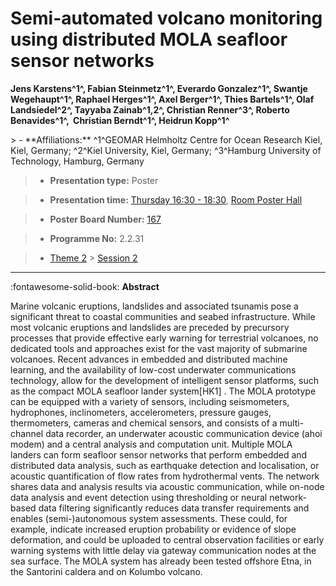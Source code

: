 # Semi-automated volcano monitoring using distributed MOLA seafloor sensor networks

**Jens Karstens^1^, Fabian Steinmetz^1^, Everardo Gonzalez^1^, Swantje Wegehaupt^1^, Raphael Herges^1^, Axel Berger^1^, Thies Bartels^1^, Olaf Landsiedel^2^, Tayyaba Zainab^1,2^, Christian Renner^3^, Roberto Benavides^1^,  Christian Berndt^1^, Heidrun Kopp^1^**

<!-- more -->> - **Affiliations:** ^1^GEOMAR Helmholtz Centre for Ocean Research Kiel, Kiel, Germany; ^2^Kiel University, Kiel, Germany; ^3^Hamburg University of Technology, Hamburg, Germany

> - **Presentation type:** Poster

> - **Presentation time:** [Thursday 16:30 - 18:30](../sessions_comparison.md#__tabbed_3_6), [Room Poster Hall](../maps_venue.md#__tabbed_1_1)

> - **Poster Board Number:** [167](../map_poster_boards.md#thursday)

> - **Programme No:** 2.2.31

> - [Theme 2](../theme2.md) > [Session 2](../sessions/session-2-2.md)

--- 

:fontawesome-solid-book: **Abstract**

Marine volcanic eruptions, landslides and associated tsunamis pose a significant threat to coastal communities and seabed infrastructure. While most volcanic eruptions and landslides are preceded by precursory processes that provide effective early warning for terrestrial volcanoes, no dedicated tools and approaches exist for the vast majority of submarine volcanoes. Recent advances in embedded and distributed machine learning, and the availability of low-cost underwater communications technology, allow for the development of intelligent sensor platforms, such as the compact MOLA seafloor lander system[HK1] . The MOLA prototype can be equipped with a variety of sensors, including seismometers, hydrophones, inclinometers, accelerometers, pressure gauges, thermometers, cameras and chemical sensors, and consists of a multi-channel data recorder, an underwater acoustic communication device (ahoi modem) and a central analysis and computation unit. Multiple MOLA landers can form seafloor sensor networks that perform embedded and distributed data analysis, such as earthquake detection and localisation, or acoustic quantification of flow rates from hydrothermal vents. The network shares data and analysis results via acoustic communication, while on-node data analysis and event detection using thresholding or neural network-based data filtering significantly reduces data transfer requirements and enables (semi-)autonomous system assessments. These could, for example, indicate increased eruption probability or evidence of slope deformation, and could be uploaded to central observation facilities or early warning systems with little delay via gateway communication nodes at the sea surface. The MOLA system has already been tested offshore Etna, in the Santorini caldera and on Kolumbo volcano.


